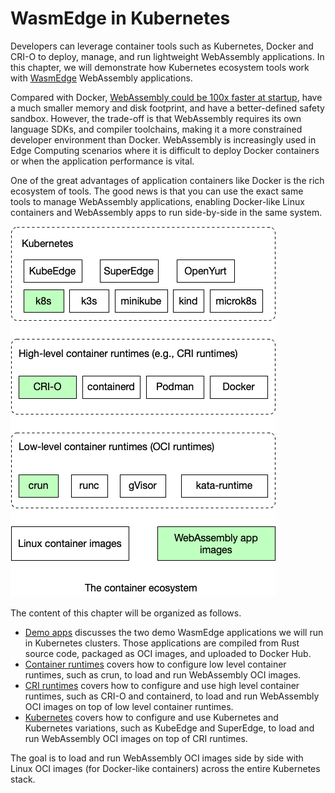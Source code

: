 # WasmEdge in Kubernetes

Developers can leverage container tools such as Kubernetes, Docker and CRI-O to deploy, manage, and run lightweight WebAssembly applications. In this chapter, we will demonstrate how Kubernetes ecosystem tools work with [WasmEdge](https://github.com/WasmEdge/WasmEdge) WebAssembly applications.

Compared with Docker, [WebAssembly could be 100x faster at startup](https://www.infoq.com/articles/arm-vs-x86-cloud-performance/), have a much smaller memory and disk footprint, and have a better-defined safety sandbox. However, the trade-off is that WebAssembly requires its own language SDKs, and compiler toolchains, making it a more constrained developer environment than Docker. WebAssembly is increasingly used in Edge Computing scenarios where it is difficult to deploy Docker containers or when the application performance is vital.

One of the great advantages of application containers like Docker is the rich ecosystem of tools. The good news is that you can use the exact same tools to manage WebAssembly applications, enabling Docker-like Linux containers and WebAssembly apps to run side-by-side in the same system.

![](kubernetes.png)

The content of this chapter will be organized as follows.

* [Demo apps](kubernetes/demo.md) discusses the two demo WasmEdge applications we will run in Kubernetes clusters. Those applications are compiled from Rust source code, packaged as OCI images, and uploaded to Docker Hub.
* [Container runtimes](kubernetes/container.md) covers how to configure low level container runtimes, such as crun, to load and run WebAssembly OCI images.
* [CRI runtimes](kubernetes/cri.md) covers how to configure and use high level container runtimes, such as CRI-O and containerd, to load and run WebAssembly OCI images on top of low level container runtimes.
* [Kubernetes](kubernetes/kubernetes.md) covers how to configure and use Kubernetes and Kubernetes variations, such as KubeEdge and SuperEdge, to load and run WebAssembly OCI images on top of CRI runtimes.

The goal is to load and run WebAssembly OCI images side by side with Linux OCI images (for Docker-like containers) across the entire Kubernetes stack.
